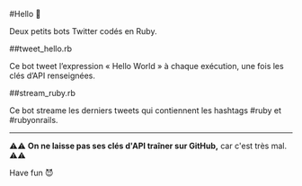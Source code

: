 #Hello 👋

Deux petits bots Twitter codés en Ruby.

##tweet_hello.rb

Ce bot tweet l’expression « Hello World » à chaque exécution, une fois les clés d’API renseignées.

##stream_ruby.rb

Ce bot streame les derniers tweets qui contiennent les hashtags #ruby et #rubyonrails.

_____

⚠️⚠️ **On ne laisse pas ses clés d'API traîner sur GitHub,** car c'est très mal. ⚠️⚠️

Have fun 😈
